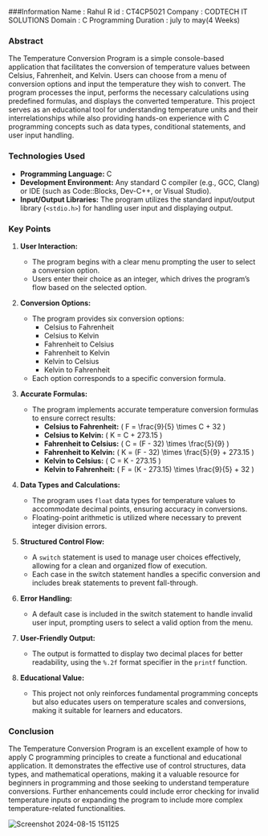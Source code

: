 ###Information
Name : Rahul R
id : CT4CP5021
Company : CODTECH IT SOLUTIONS
Domain : C Programming
Duration : july to may(4 Weeks)




### Abstract
The Temperature Conversion Program is a simple console-based application that facilitates the conversion of temperature values between Celsius, Fahrenheit, and Kelvin. Users can choose from a menu of conversion options and input the temperature they wish to convert. The program processes the input, performs the necessary calculations using predefined formulas, and displays the converted temperature. This project serves as an educational tool for understanding temperature units and their interrelationships while also providing hands-on experience with C programming concepts such as data types, conditional statements, and user input handling.

### Technologies Used
- **Programming Language:** C
- **Development Environment:** Any standard C compiler (e.g., GCC, Clang) or IDE (such as Code::Blocks, Dev-C++, or Visual Studio).
- **Input/Output Libraries:** The program utilizes the standard input/output library (`<stdio.h>`) for handling user input and displaying output.

### Key Points
1. **User Interaction:**
   - The program begins with a clear menu prompting the user to select a conversion option.
   - Users enter their choice as an integer, which drives the program’s flow based on the selected option.

2. **Conversion Options:**
   - The program provides six conversion options:
     - Celsius to Fahrenheit
     - Celsius to Kelvin
     - Fahrenheit to Celsius
     - Fahrenheit to Kelvin
     - Kelvin to Celsius
     - Kelvin to Fahrenheit
   - Each option corresponds to a specific conversion formula.

3. **Accurate Formulas:**
   - The program implements accurate temperature conversion formulas to ensure correct results:
     - **Celsius to Fahrenheit:** \( F = \frac{9}{5} \times C + 32 \)
     - **Celsius to Kelvin:** \( K = C + 273.15 \)
     - **Fahrenheit to Celsius:** \( C = (F - 32) \times \frac{5}{9} \)
     - **Fahrenheit to Kelvin:** \( K = (F - 32) \times \frac{5}{9} + 273.15 \)
     - **Kelvin to Celsius:** \( C = K - 273.15 \)
     - **Kelvin to Fahrenheit:** \( F = (K - 273.15) \times \frac{9}{5} + 32 \)

4. **Data Types and Calculations:**
   - The program uses `float` data types for temperature values to accommodate decimal points, ensuring accuracy in conversions.
   - Floating-point arithmetic is utilized where necessary to prevent integer division errors.

5. **Structured Control Flow:**
   - A `switch` statement is used to manage user choices effectively, allowing for a clean and organized flow of execution.
   - Each case in the switch statement handles a specific conversion and includes break statements to prevent fall-through.

6. **Error Handling:**
   - A default case is included in the switch statement to handle invalid user input, prompting users to select a valid option from the menu.

7. **User-Friendly Output:**
   - The output is formatted to display two decimal places for better readability, using the `%.2f` format specifier in the `printf` function.

8. **Educational Value:**
   - This project not only reinforces fundamental programming concepts but also educates users on temperature scales and conversions, making it suitable for learners and educators.

### Conclusion
The Temperature Conversion Program is an excellent example of how to apply C programming principles to create a functional and educational application. It demonstrates the effective use of control structures, data types, and mathematical operations, making it a valuable resource for beginners in programming and those seeking to understand temperature conversions. Further enhancements could include error checking for invalid temperature inputs or expanding the program to include more complex temperature-related functionalities.

![Screenshot 2024-08-15 151125](https://github.com/user-attachments/assets/9345a2db-e8f9-4c40-a870-a08e9c705778)

